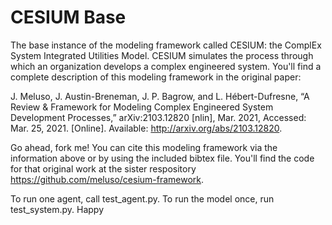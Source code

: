 # CESIUM Base

The base instance of the modeling framework called CESIUM: the ComplEx System Integrated Utilities Model. CESIUM simulates the process through which an organization develops a complex engineered system. You'll find a complete description of this modeling framework in the original paper:

J. Meluso, J. Austin-Breneman, J. P. Bagrow, and L. Hébert-Dufresne, “A Review & Framework for Modeling Complex Engineered System Development Processes,” arXiv:2103.12820 [nlin], Mar. 2021, Accessed: Mar. 25, 2021. [Online]. Available: http://arxiv.org/abs/2103.12820.

Go ahead, fork me! You can cite this modeling framework via the information above or by using the included bibtex file. You'll find the code for that original work at the sister respository https://github.com/meluso/cesium-framework.

To run one agent, call test_agent.py. To run the model once, run test_system.py. Happy 

